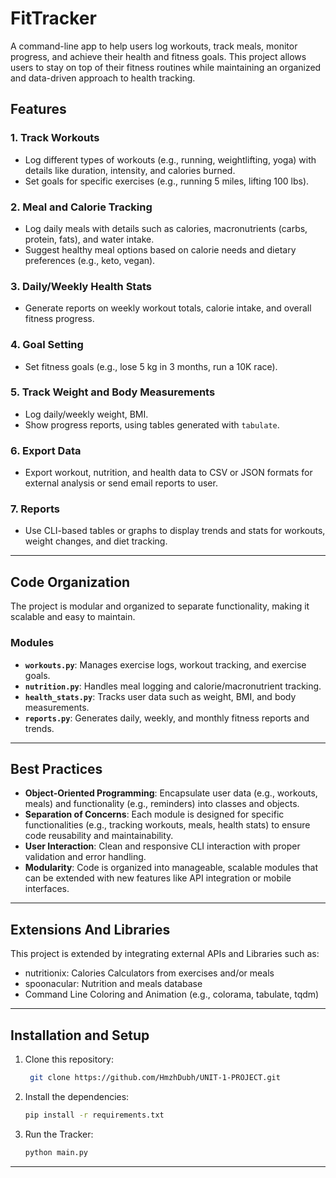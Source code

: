# FitTracker

A command-line app to help users log workouts, track meals, monitor progress, and achieve their health and fitness goals. This project allows users to stay on top of their fitness routines while maintaining an organized and data-driven approach to health tracking.

## Features

### 1. Track Workouts
- Log different types of workouts (e.g., running, weightlifting, yoga) with details like duration, intensity, and calories burned.
- Set goals for specific exercises (e.g., running 5 miles, lifting 100 lbs).

### 2. Meal and Calorie Tracking
- Log daily meals with details such as calories, macronutrients (carbs, protein, fats), and water intake.
- Suggest healthy meal options based on calorie needs and dietary preferences (e.g., keto, vegan).

### 3. Daily/Weekly Health Stats
- Generate reports on weekly workout totals, calorie intake, and overall fitness progress.

### 4. Goal Setting
- Set fitness goals (e.g., lose 5 kg in 3 months, run a 10K race).

### 5. Track Weight and Body Measurements
- Log daily/weekly weight, BMI.
- Show progress reports, using tables generated with `tabulate`.


### 6. Export Data
- Export workout, nutrition, and health data to CSV or JSON formats for external analysis or send email reports to user.

### 7. Reports
- Use CLI-based tables or graphs to display trends and stats for workouts, weight changes, and diet tracking.


---

## Code Organization

The project is modular and organized to separate functionality, making it scalable and easy to maintain.

### Modules
- **`workouts.py`**: Manages exercise logs, workout tracking, and exercise goals.
- **`nutrition.py`**: Handles meal logging and calorie/macronutrient tracking.
- **`health_stats.py`**: Tracks user data such as weight, BMI, and body measurements.
- **`reports.py`**: Generates daily, weekly, and monthly fitness reports and trends.

---

## Best Practices

- **Object-Oriented Programming**: Encapsulate user data (e.g., workouts, meals) and functionality (e.g., reminders) into classes and objects.
- **Separation of Concerns**: Each module is designed for specific functionalities (e.g., tracking workouts, meals, health stats) to ensure code reusability and maintainability.
- **User Interaction**: Clean and responsive CLI interaction with proper validation and error handling.
- **Modularity**: Code is organized into manageable, scalable modules that can be extended with new features like API integration or mobile interfaces.

---

## Extensions And Libraries
This project is extended by integrating external APIs and Libraries such as:
- nutritionix: Calories Calculators from exercises and/or meals
- spoonacular: Nutrition and meals database
- Command Line Coloring and Animation (e.g., colorama, tabulate, tqdm)


---

## Installation and Setup

1. Clone this repository:
   ```bash
    git clone https://github.com/HmzhDubh/UNIT-1-PROJECT.git

2. Install the dependencies:
   ```bash
   pip install -r requirements.txt

3. Run the Tracker:
   ```bash
   python main.py

---
